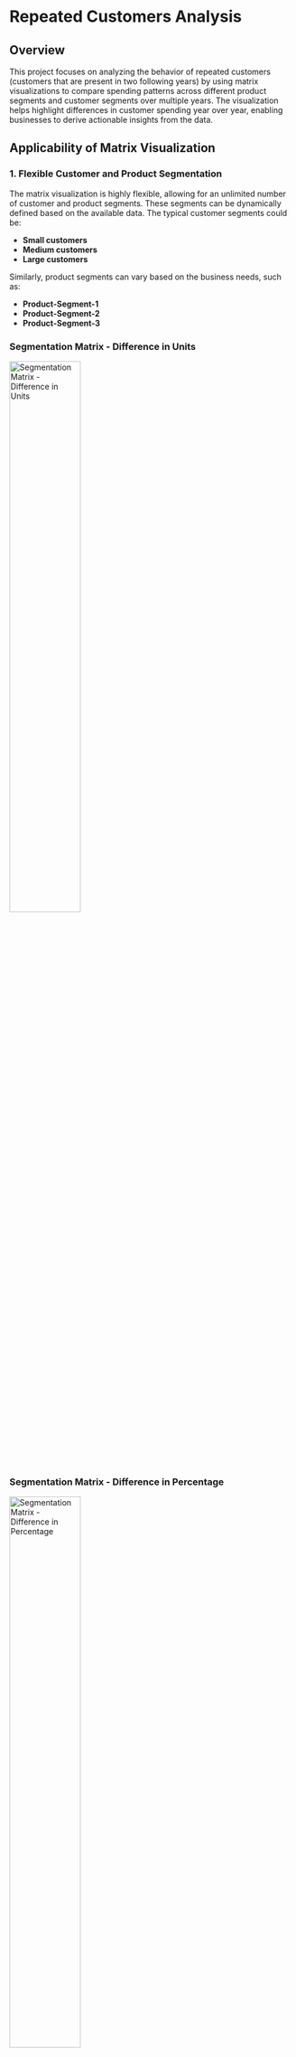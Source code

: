# Repeated Customers Analysis

## Overview

This project focuses on analyzing the behavior of repeated customers (customers that are present in two following years) by using matrix visualizations to compare spending patterns across different product segments and customer segments over multiple years. The visualization helps highlight differences in customer spending year over year, enabling businesses to derive actionable insights from the data.

## Applicability of Matrix Visualization

### 1. **Flexible Customer and Product Segmentation**
The matrix visualization is highly flexible, allowing for an unlimited number of customer and product segments. These segments can be dynamically defined based on the available data. The typical customer segments could be:
- **Small customers**
- **Medium customers**
- **Large customers**

Similarly, product segments can vary based on the business needs, such as:
- **Product-Segment-1**
- **Product-Segment-2**
- **Product-Segment-3**

### Segmentation Matrix - Difference in Units
<img src="images/matrix1.png" alt="Segmentation Matrix - Difference in Units" width="50%" />

### Segmentation Matrix - Difference in Percentage
<img src="images/matrix2.png" alt="Segmentation Matrix - Difference in Percentage" width="50%" />

*Note: The sum of the percentages inside each cell in the second matrix does not equal 100%. This is because the values represent two different metrics: the difference in percentage from the previous year for each specific segment and the segment's contribution to the total percentage difference. These are calculated separately, and thus do not sum to 100% within each cell.*
  
The visualizations can handle **any number of customer and product segments**, making the code adaptable to various datasets without needing to adjust for specific segment names or structures.

### 2. **Year-over-Year Comparison Across Multiple Years**
The matrix visualization also supports the comparison of data over multiple years. The structure is designed to dynamically compare spending changes between **consecutive years**, regardless of how many years of data are available. This flexibility allows for easy adaptation to datasets with different year ranges.

### 3. **Identification of Patterns and Trends**
With this visualization, businesses can quickly identify important patterns, such as:
- **High-growth segments**: Customer segments with significant increases in spending.
- **Declining segments**: Customer or product combinations that show a significant drop in spending.
  
This enables businesses to spot trends over time across multiple years and make adjustments to their marketing, sales, or product strategies.

### 4. **Actionable Insights for Marketing and Sales**
This matrix visualization helps identify trends and areas that may require action, such as:
- Developing targeted marketing campaigns for high-growth segments.
- Offering promotions to reverse declining trends in certain product segments.
- Shifting resources toward high-performing products or customer groups.

The matrix visualization allows businesses to base decisions on actual data rather than assumptions, resulting in more effective strategies.

## Explanation of `combined_df.csv`

The file `combined_df.csv` is generated as part of the analysis. It provides a combined dataset containing **year-to-year differences** for each customer across different product segments. This dataset enables further external analysis, beyond what is visualized in the matrix.

### Structure of `combined_df.csv`

The `combined_df.csv` file contains the following columns:
- **customer_id**: The unique identifier for each customer.
- **customer_segment**: The segment the customer belongs to (e.g., small, medium, large).
- **year_to_year**: The consecutive years being compared (e.g., 2021_2022, 2022_2023).
- **product-segment-X_previous**: The total spending in the previous year for the specific product segment.
- **product-segment-X_following**: The total spending in the following year for the specific product segment.
- **product-segment-X_diff**: The raw difference in spending between the two years for the product segment.
- **total_value_previous**: The total spending across all product segments in the previous year.
- **total_value_following**: The total spending across all product segments in the following year.
- **total_diff**: The total raw difference in spending between the two years across all product segments.

### Applicability of `combined_df.csv`

The `combined_df.csv` file is a powerful tool for researchers and analysts looking to **dive deeper into individual customer behaviors** across multiple product segments over time. After gathering high-level insights from the matrix visualization, this CSV file allows for a more granular investigation into how specific customers have changed their spending habits across different product categories between consecutive years.

By using a spreadsheet tool like Excel or Google Sheets, you can perform **in-depth analyses** on individual customers and their year-to-year differences in spending across multiple product segments.

### Insights from `combined_df.csv`:

1. **Track Customer Performance Across Product Segments**:
   - The CSV file provides data on each customer’s **spending differences** for multiple product segments. For each customer, you can track how their spending has changed across product-segment-1, product-segment-2, and product-segment-3 between consecutive years.
   - This allows businesses to understand how **specific customers** interact with different product lines over time. You might identify customers who are increasing their engagement with certain product segments while reducing spending on others.

2. **Identify Key Customers Driving Product Growth or Decline**:
   - By filtering the CSV file, you can isolate **customers who have increased or decreased spending** in specific product segments. This can help you spot which customers are responsible for growth in certain areas and which customers may need attention due to declining engagement.
   - For example, after spotting growth in **product-segment-1** in the matrix visualization, you can use the CSV to identify which specific customers contributed the most to that growth.

3. **Drill Down into Customer-Specific Insights**:
   - The CSV allows you to drill down into the behavior of individual customers. You can track their spending across multiple segments and years, giving you the ability to answer questions like:
     - Is the customer consistently increasing or decreasing spending across all segments?
     - Are they shifting their spending from one product segment to another?
     - Have they stopped purchasing from certain segments altogether?

4. **Identify Customer-Specific Trends**:
   - By analyzing year-to-year differences in each product segment, you can detect trends in customer behavior. For example, some customers might consistently increase spending on one product segment while reducing it on others. This insight can guide personalized marketing strategies or help you decide whether to focus on customer retention or cross-selling additional products.

### Use Case Example:

Imagine you've identified a significant overall decline in spending on **product-segment-2** within the **small customer segment** using the matrix visualization. By analyzing `combined_df.csv`, you can:
1. **Filter the data** to focus on **small customers** and the columns related to **product-segment-2**.
2. **Sort** the customers by their `product-segment-2_diff` to find those with the largest declines in spending.
3. **Examine Individual Patterns**: You can look at the customers’ spending in `product-segment-2_previous` and `product-segment-2_following` to see the exact reduction in spending and compare it to their behavior in other product segments. For example, did they shift their spending to other segments, or is their overall spending declining?

4. **Actionable Insight**: Based on these findings, you could:
   - Create a personalized campaign to re-engage the customers who reduced their spending on **product-segment-2**.
   - Offer incentives for them to return to this product line or explore other segments where they are still active.

### Spreadsheet-Based Drill-Down:

Once loaded into a spreadsheet, the **`combined_df.csv`** enables you to:
- **Filter by customer segment and year-to-year range** to focus on specific cohorts or periods.
- **Sort customers by their spending differences** across each product segment, allowing you to prioritize actions (e.g., re-engagement strategies for those with the largest declines).
- **Visualize customer journeys** by comparing year-to-year spending changes across all product segments, revealing trends that are otherwise hard to spot in aggregated data.

### Summary of Benefits:
- **Detailed Customer Behavior Tracking**: The CSV enables businesses to track how individual customers interact with different product segments over time, allowing for a better understanding of their buying patterns.
- **Data-Driven Retention Strategies**: By identifying customers who have decreased spending in specific segments, businesses can design personalized retention strategies.
- **Cross-Sell and Up-Sell Opportunities**: By examining shifts in customer spending across segments, businesses can identify opportunities to promote other product lines or enhance customer loyalty with targeted offers.


## Conclusion

The matrix visualization and `combined_df.csv` file provide powerful tools for analyzing customer behavior over time, supporting multiple product and customer segments dynamically. With the ability to handle unlimited segments and years, this project offers a scalable solution for businesses looking to derive insights from their repeated customers' spending behavior.
